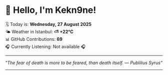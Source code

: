 # 👋 Hello, I'm Kekn9ne!

🗓️ Today is: **Wednesday, 27 August 2025**  
🌤️ Weather in Istanbul: **⛅️  +22°C**  
📊 GitHub Contributions: **69**  
🎧 Currently Listening: Not available 🎧

---

_"The fear of death is more to be feared, than death itself. — *Publilius Syrus*"_

---

